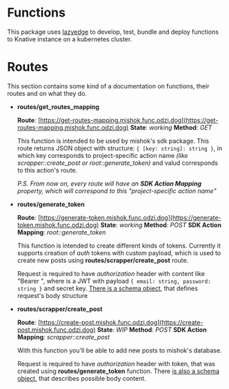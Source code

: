# Functions

This package uses [lazyedge](https://github.com/julipup/lazyedge) to develop, test, bundle and deploy functions to Knative instance on a kubernetes cluster. 

# Routes

This section contains some kind of a documentation on functions, their routes and on what they do.

- **routes/get_routes_mapping**

    **Route**: [https://get-routes-mapping.mishok.func.odzi.dog](https://get-routes-mapping.mishok.func.odzi.dog)
    **State**: *working*
    **Method**: *GET*

    This function is intended to be used by mishok's sdk package. This route returns JSON object with structure: `{ [key: string]: string }`, in which key corresponds to project-specific action name *(like scrapper::create_post or root::generate_token)* and valud corresponds to this action's route.

    *P.S. From now on, every route will have an **SDK Action Mapping** property, which will correspond to this "project-specific action name"*

- **routes/generate_token**

    **Route**: [https://generate-token.mishok.func.odzi.dog](https://generate-token.mishok.func.odzi.dog)
    **State**: *working*
    **Method**: *POST*
    **SDK Action Mapping**: *root::generate_token*

    This function is intended to create different kinds of tokens. Currently it supports creation of *auth* tokens with custom payload, which is used to create new posts using **routes/scrapper/create_post** route.

    Request is required to have *authorization* header with content like "Bearer <admin-token>", where <admin-token> is a JWT with payload `{ email: string, password: string }` and secret key. [There is a schema object](https://github.com/odzi-dog/mishok/blob/main/packages/functions/routes/generate_token.ts#L11), that defines request's body structure

- **routes/scrapper/create_post**

    **Route**: [https://create-post.mishok.func.odzi.dog](https://create-post.mishok.func.odzi.dog)
    **State**: *WIP*
    **Method**: *POST*
    **SDK Action Mapping**: *scrapper::create_post*

    With this function you'll be able to add new posts to mishok's database.

    Request is required to have *authorization* header with token, that was created using **routes/generate_token** function. There [is also a schema object](https://github.com/odzi-dog/mishok/blob/main/packages/functions/routes/scrapper/create_post.ts#L10), that describes possible body content.
